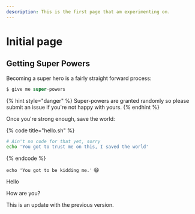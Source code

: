 ```yaml
---
description: This is the first page that am experimenting on.
---
```


# Initial page

## Getting Super Powers

Becoming a super hero is a fairly straight forward process:

```groovy
$ give me super-powers
```

{% hint style="danger" %}
 Super-powers are granted randomly so please submit an issue if you're not happy with yours.
{% endhint %}

Once you're strong enough, save the world:

{% code title="hello.sh" %}
```bash
# Ain't no code for that yet, sorry
echo 'You got to trust me on this, I saved the world'
```
{% endcode %}

`echo 'You got to be kidding me.'` 😄 

Hello

How are you?

This is an update with the previous version.







